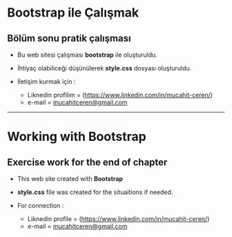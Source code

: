 # Bootstrap ile Çalışmak
## Bölüm sonu pratik çalışması

- Bu web sitesi çalışması **bootstrap** ile oluşturuldu.
- İhtiyaç olabiliceği düşünülerek **style.css** dosyası oluşturuldu.

- İletişim kurmak için :
    - Liknedin profilim = (https://www.linkedin.com/in/mucahit-ceren/)
    - e-mail = mucahitceren@gmail.com



--------


# Working with Bootstrap 
## Exercise work for the end of chapter 

- This web site created with **Bootstrap**
- **style.css** file was created for the situaitions if needed.


- For connection :
    - Liknedin profile = (https://www.linkedin.com/in/mucahit-ceren/)
    - e-mail = mucahitceren@gmail.com

